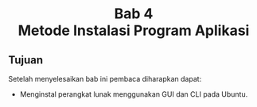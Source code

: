 
<center>

# Bab 4 <br> Metode Instalasi Program Aplikasi

</center>

## Tujuan
Setelah menyelesaikan bab ini pembaca diharapkan dapat:
- Menginstal perangkat lunak menggunakan GUI dan CLI pada Ubuntu.

